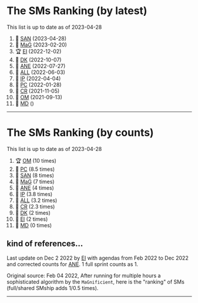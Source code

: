 # The SMs Ranking (by latest)

This list is up to date as of 2023-04-28

1.  🍫 [SAN] (2023-04-28)
2. 🍫 [MaG] (2023-02-20)
2. 🏆 [EI] (2022-12-02)
3. 🥈 [DK] (2022-10-07)
4. 🥉 [ANE] (2022-07-27)
5. 🍺 [ALL] (2022-06-03)
6. 🧋 [IP] (2022-04-04)
7. 🍫 [PC] (2022-01-28)
8. 🍫 [CR] (2021-11-05)
9. 🍫 [OM] (2021-09-13)
11. 🍫 [MD] ()

----


# The SMs Ranking (by counts)

This list is up to date as of 2023-04-28


1. 🏆 [OM]  (10 times)
2. 🥈 [PC] (8.5 times)
3. 🥉 [SAN] (8 times)
4. 🍺 [MaG] (7 times)
5. 🧋 [ANE] (4 times)
6. 🍫 [IP] (3.8 times)
7. 🍫 [ALL] (3.2 times)
8. 🍫 [CR] (2.3 times)
9. 🍫 [DK] (2 times)
10. 🍫 [EI] (2 times)
11. 🍫 [MD] (0 times)



## kind of references...
Last update on Dec 2 2022 by [EI] with agendas from Feb 2022 to Dec 2022 and corrected counts for [ANE]. 1 full sprint counts as 1.

Original source: Feb 04 2022, After running for multiple hours a sophisticated algorithm by the ``MaGnificient``,  here is the "ranking" of SMs  (full/shared SMship adds 1/0.5 times).


----


[ALL]:https://github.com/Surfict
[ANE]:https://github.com/GitHK
[BL]:https://github.com/dyollb
[CR]:https://github.com/colinRawlings
[DK]:https://github.com/mrnicegyu11
[EI]:https://github.com/elisabettai
[IP]:https://github.com/ignapas
[MaG]:https://github.com/mguidon
[OM]:https://github.com/odeimaiz
[PC]:https://github.com/pcrespov
[SAN]:https://github.com/sanderegg
[MD]:https://github.com/matusdrobuliak66
